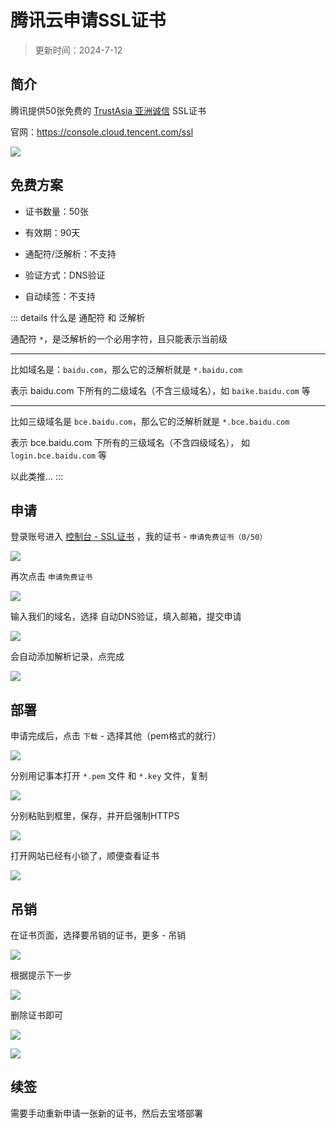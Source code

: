 # 腾讯云申请SSL证书

> 更新时间：2024-7-12

## 简介

腾讯提供50张免费的 [TrustAsia 亚洲诚信](https://www.trustasia.com/) SSL证书

官网：https://console.cloud.tencent.com/ssl

![](https://img.viptv.work/viptv/ssl/tencent/tencent-01.png)



## 免费方案

* 证书数量：50张

* 有效期：90天

* 通配符/泛解析：不支持

* 验证方式：DNS验证

* 自动续签：不支持


::: details 什么是 通配符 和 泛解析

通配符 `*`，是泛解析的一个必用字符，且只能表示当前级

---

比如域名是：`baidu.com`，那么它的泛解析就是 `*.baidu.com` 

表示 baidu.com 下所有的二级域名（不含三级域名），如 `baike.baidu.com` 等

---

比如三级域名是 `bce.baidu.com`，那么它的泛解析就是 `*.bce.baidu.com`

表示 bce.baidu.com 下所有的三级域名（不含四级域名）， 如 `login.bce.baidu.com` 等

以此类推...
:::



## 申请

登录账号进入 [控制台 - SSL证书](https://console.cloud.tencent.com/ssl) ，我的证书 - `申请免费证书（0/50）`

![](https://img.viptv.work/viptv/ssl/tencent/tencent-02.png)

再次点击 `申请免费证书`

![](https://img.viptv.work/viptv/ssl/tencent/tencent-03.png)

输入我们的域名，选择 自动DNS验证，填入邮箱，提交申请

![](https://img.viptv.work/viptv/ssl/tencent/tencent-04.png)

会自动添加解析记录，点完成

![](https://img.viptv.work/viptv/ssl/tencent/tencent-05.png)




## 部署

申请完成后，点击 `下载` - 选择其他（pem格式的就行）

![](https://img.viptv.work/viptv/ssl/tencent/tencent-06.png)

分别用记事本打开 `*.pem` 文件 和 `*.key` 文件，复制

![](https://img.viptv.work/viptv/ssl/tencent/tencent-07.png)

分别粘贴到框里，保存，并开启强制HTTPS

![](https://img.viptv.work/viptv/ssl/tencent/tencent-08.png)

打开网站已经有小锁了，顺便查看证书

![](https://img.viptv.work/viptv/ssl/tencent/tencent-09.png)



## 吊销

在证书页面，选择要吊销的证书，更多 - 吊销

![](https://img.viptv.work/viptv/ssl/tencent/tencent-10.png)

根据提示下一步

![](https://img.viptv.work/viptv/ssl/tencent/tencent-11.png)

删除证书即可

![](https://img.viptv.work/viptv/ssl/tencent/tencent-12.png)


![](https://img.viptv.work/viptv/ssl/tencent/tencent-08.png)



## 续签

需要手动重新申请一张新的证书，然后去宝塔部署